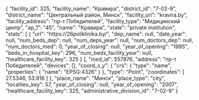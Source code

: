 {
    "facility_id": 325,
    "facility_name": "Кравира",
    "district_id": "7-02-9",
    "district_name": "Центральный район, Минск",
    "facility_url": "kravira.by",
    "facility_address": "пр-т Победителей",
    "facility_type": "Медицинский центр",
    "ap_1": "45",
    "name": "Кравира",
    "state": "private institution",
    "stats": [
        {
            "url": "https:\/\/26poliklinika.by\/",
            "dep_name": null,
            "date_year": null,
            "num_beds_dep": null,
            "num_deps_year": null,
            "num_doctors_dep": null,
            "num_doctors_med": 0,
            "year_of_closing": null,
            "year_of_opening": "1995",
            "beds_in_hospital_key": 296,
            "num_beds_facility_year": null,
            "healthcare_facility_key": 325
        }
    ],
    "med_id": 557876,
    "address": "пр-т Победителей",
    "devices": [],
    "coord_x_y": {
        "crs": {
            "type": "name",
            "properties": {
                "name": "EPSG:4326"
            }
        },
        "type": "Point",
        "coordinates": [
            27.5346,
            53.916
        ]
    },
    "place_name": "Минск",
    "place_type": "city",
    "localties_key": 57,
    "year_of_closing": null,
    "year_of_opening": "2007",
    "healthcare_facility_key": 325,
    "administrative_division_id": "7-02-9"
}